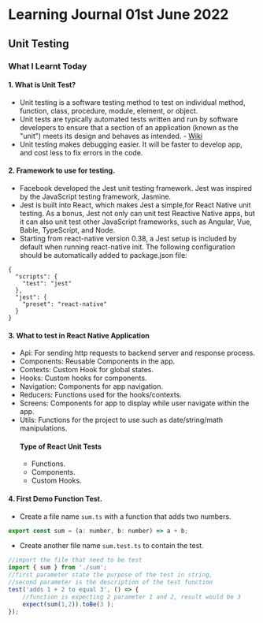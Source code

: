 # Learning Journal 01st June 2022
## Unit Testing
### What I Learnt Today
#### 1. What is Unit Test?
- Unit testing is a software testing method to test on individual method, function, class, procedure, module, element, or object.
- Unit tests are typically automated tests written and run by software developers to ensure that a section of an application (known as the "unit") meets its design and behaves as intended. - [Wiki](https://en.wikipedia.org/wiki/Unit_testing)
- Unit testing makes debugging easier. It will be faster to develop app, and cost less to fix errors in the code.
#### 2. Framework to use for testing.
- Facebook developed the Jest unit testing framework. Jest was inspired by the JavaScript testing framework, Jasmine.
- Jest is built into React, which makes Jest a simple,for React Native unit testing. As a bonus, Jest not only can unit test Reactive Native apps, but it can also unit test other JavaScript frameworks, such as Angular, Vue, Bable, TypeScript, and Node.
- Starting from react-native version 0.38, a Jest setup is included by default when running react-native init. The following configuration should be automatically added to package.json file:
```
{
  "scripts": {
    "test": "jest"
  },
  "jest": {
    "preset": "react-native"
  }
}
```
#### 3. What to test in React Native Application
- Api: For sending http requests to backend server and response process.
- Components: Reusable Components in the app.
- Contexts: Custom Hook for global states.
- Hooks: Custom hooks for components.
- Navigation: Components for app navigation.
- Reducers: Functions used for the hooks/contexts.
- Screens: Components for app to display while user navigate within the app.
- Utils: Functions for the project to use such as date/string/math manipulations.
  #### Type of React Unit Tests
  - Functions.
  - Components.
  - Custom Hooks.
#### 4. First Demo Function Test.
- Create a file name <code>sum.ts</code> with a function that adds two numbers.
```javascript
export const sum = (a: number, b: number) => a + b;
```
- Create another file name <code>sum.test.ts</code> to contain the test.
```javascript
//import the file that need to be test
import { sum } from './sum';
//first parameter state the purpose of the test in string,
//second parameter is the description of the test function
test('adds 1 + 2 to equal 3', () => {
    //function is expecting 2 parameter 1 and 2, result would be 3
    expect(sum(1,2)).toBe(3 );
});
```
